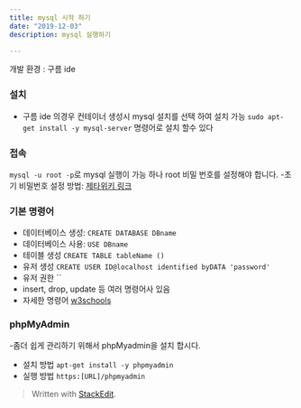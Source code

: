 ```yaml
---
title: mysql 시작 하기 
date: "2019-12-03"
description: mysql 실행하기

---
```

개발 환경 : 구름 ide 
### 설치
 - 구름 ide 의경우 컨테이너 생성시 mysql 설치를 선택 하여 설치 가능 
 `sudo apt-get install -y mysql-server` 명령어로 설치 할수 있다 
### 접속 
`mysql -u root -p`로 mysql 실행이 가능 하나 root 비밀 번호를 설정해야 합니다.
  -초기 비밀번호 설정 방법: [제타위키 링크 ]([https://zetawiki.com/wiki/MySQL_root_%ED%8C%A8%EC%8A%A4%EC%9B%8C%EB%93%9C_%EB%B6%84%EC%8B%A4](https://zetawiki.com/wiki/MySQL_root_%ED%8C%A8%EC%8A%A4%EC%9B%8C%EB%93%9C_%EB%B6%84%EC%8B%A4))
### 기본 명령어 
 - 데이터베이스  생성: `CREATE DATABASE DBname`
 - 데이터베이스 사용: `USE DBname`
 - 테이블 생성 `CREATE TABLE tableName ()`
 - 유저 생성 `CREATE USER ID@localhost identified byDATA 'password'`
 - 유저 권한 ``
 -  insert, drop, update 등 여러 명령어사 있음 
 -  자세한 명령어 [w3schools ](https://www.w3schools.com/sql/default.asp)
 
### phpMyAdmin 
 -좀더 쉽게 관리하기 위해서 phpMyadmin을 설치 합시다. 
 - 설치 방법 `apt-get install -y phpmyadmin`
 - 실행 방법 `https:[URL]/phpmyadmin`




> Written with [StackEdit](https://stackedit.io/).
<!--stackedit_data:
eyJoaXN0b3J5IjpbNTI1MDUxMDM4LC0xMjA3NTk3MTc2LDMxMj
c3MjIyMCwtMTA2MzU5ODU4MCwtMTc1NjEwNjMwN119
-->
